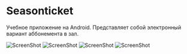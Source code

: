 # Seasonticket

Учебное приложение на Android. Представляет собой электронный вариант аббонемента в зал. 

![ScreenShot](https://cloud.githubusercontent.com/assets/14818840/18784702/2eaf8576-81ad-11e6-96a7-f6976b2caad6.png)
![ScreenShot](https://cloud.githubusercontent.com/assets/14818840/18784704/2ebeac2c-81ad-11e6-93dc-92494b00f751.png)
![ScreenShot](https://cloud.githubusercontent.com/assets/14818840/18784703/2ebbbf26-81ad-11e6-870b-72c0a47e0254.png)
![ScreenShot](https://cloud.githubusercontent.com/assets/14818840/18784705/2ec632b2-81ad-11e6-925b-d6d8fc66c433.png)
